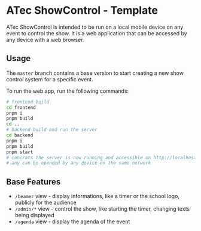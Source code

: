 # ATec ShowControl - Template

ATec ShowControl is intended to be run on a local mobile device on any event to control the show.
It is a web application that can be accessed by any device with a web browser.

## Usage

The `master` branch contains a base version to start creating a new show control system for a specific event.

To run the web app, run the following commands:

```bash
# frontend build
cd frontend
pnpm i
pnpm build
cd ..
# backend build and run the server
cd backend
pnpm i
pnpm build
pnpm start
# concrats the server is now running and accessible on http://localhost:3002 
# any can be opended by any device on the same network
```

## Base Features

-   `/beamer` view - display informations, like a timer or the school logo, publicly for the audience
-   `/admin/*` view - control the show, like starting the timer, changing texts being displayed
-   `/agenda` view - display the agenda of the event
